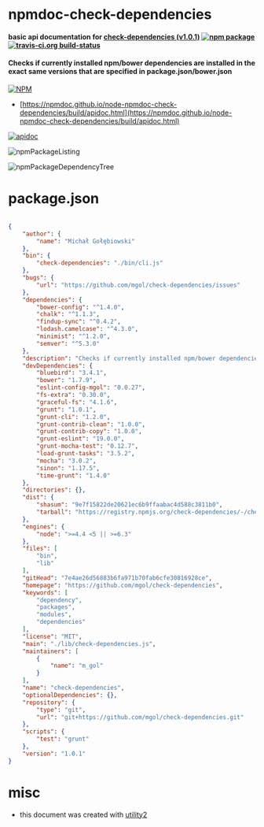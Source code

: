 # npmdoc-check-dependencies

#### basic api documentation for  [check-dependencies (v1.0.1)](https://github.com/mgol/check-dependencies)  [![npm package](https://img.shields.io/npm/v/npmdoc-check-dependencies.svg?style=flat-square)](https://www.npmjs.org/package/npmdoc-check-dependencies) [![travis-ci.org build-status](https://api.travis-ci.org/npmdoc/node-npmdoc-check-dependencies.svg)](https://travis-ci.org/npmdoc/node-npmdoc-check-dependencies)

#### Checks if currently installed npm/bower dependencies are installed in the exact same versions that are specified in package.json/bower.json

[![NPM](https://nodei.co/npm/check-dependencies.png?downloads=true&downloadRank=true&stars=true)](https://www.npmjs.com/package/check-dependencies)

- [https://npmdoc.github.io/node-npmdoc-check-dependencies/build/apidoc.html](https://npmdoc.github.io/node-npmdoc-check-dependencies/build/apidoc.html)

[![apidoc](https://npmdoc.github.io/node-npmdoc-check-dependencies/build/screenCapture.buildCi.browser.%252Ftmp%252Fbuild%252Fapidoc.html.png)](https://npmdoc.github.io/node-npmdoc-check-dependencies/build/apidoc.html)

![npmPackageListing](https://npmdoc.github.io/node-npmdoc-check-dependencies/build/screenCapture.npmPackageListing.svg)

![npmPackageDependencyTree](https://npmdoc.github.io/node-npmdoc-check-dependencies/build/screenCapture.npmPackageDependencyTree.svg)



# package.json

```json

{
    "author": {
        "name": "Michał Gołębiowski"
    },
    "bin": {
        "check-dependencies": "./bin/cli.js"
    },
    "bugs": {
        "url": "https://github.com/mgol/check-dependencies/issues"
    },
    "dependencies": {
        "bower-config": "^1.4.0",
        "chalk": "^1.1.3",
        "findup-sync": "^0.4.2",
        "lodash.camelcase": "^4.3.0",
        "minimist": "^1.2.0",
        "semver": "^5.3.0"
    },
    "description": "Checks if currently installed npm/bower dependencies are installed in the exact same versions that are specified in package.json/bower.json",
    "devDependencies": {
        "bluebird": "3.4.1",
        "bower": "1.7.9",
        "eslint-config-mgol": "0.0.27",
        "fs-extra": "0.30.0",
        "graceful-fs": "4.1.6",
        "grunt": "1.0.1",
        "grunt-cli": "1.2.0",
        "grunt-contrib-clean": "1.0.0",
        "grunt-contrib-copy": "1.0.0",
        "grunt-eslint": "19.0.0",
        "grunt-mocha-test": "0.12.7",
        "load-grunt-tasks": "3.5.2",
        "mocha": "3.0.2",
        "sinon": "1.17.5",
        "time-grunt": "1.4.0"
    },
    "directories": {},
    "dist": {
        "shasum": "9e7f15822de20621ec6b9ffaabac4d588c3811b0",
        "tarball": "https://registry.npmjs.org/check-dependencies/-/check-dependencies-1.0.1.tgz"
    },
    "engines": {
        "node": ">=4.4 <5 || >=6.3"
    },
    "files": [
        "bin",
        "lib"
    ],
    "gitHead": "7e4ae26d56883b6fa971b70fab6cfe30816928ce",
    "homepage": "https://github.com/mgol/check-dependencies",
    "keywords": [
        "dependency",
        "packages",
        "modules",
        "dependencies"
    ],
    "license": "MIT",
    "main": "./lib/check-dependencies.js",
    "maintainers": [
        {
            "name": "m_gol"
        }
    ],
    "name": "check-dependencies",
    "optionalDependencies": {},
    "repository": {
        "type": "git",
        "url": "git+https://github.com/mgol/check-dependencies.git"
    },
    "scripts": {
        "test": "grunt"
    },
    "version": "1.0.1"
}
```



# misc
- this document was created with [utility2](https://github.com/kaizhu256/node-utility2)

